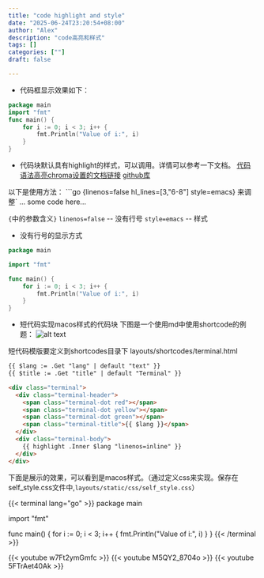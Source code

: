 ```yaml
---
title: "code highlight and style"
date: "2025-06-24T23:20:54+08:00"
author: "Alex"
description: "code高亮和样式"
tags: []
categories: [""]
draft: false

---
```


- 代码框显示效果如下：

```go {linenos=inline hl_lines=[3,"6-8"] style=monokai}
package main
import "fmt"
func main() {
    for i := 0; i < 3; i++ {
        fmt.Println("Value of i:", i)
    }
}
```
- 代码块默认具有highlight的样式，可以调用。详情可以参考一下文档。
[代码语法高亮chroma设置的文档链接](https://xyproto.github.io/splash/docs/)
[github库](https://github.com/alecthomas/chroma/tree/master)

以下是使用方法：
```go {linenos=false hl_lines=[3,"6-8"] style=emacs} 来调整`
... some code here...

`{`中的参数含义`}`
`linenos=false` -- 没有行号
`style=emacs`  -- 样式

- 没有行号的显示方式

```go {linenos=false hl_lines=[3,"6-8"] style=monokai}
package main

import "fmt"

func main() {
    for i := 0; i < 3; i++ {
        fmt.Println("Value of i:", i)
    }
}
```

- 短代码实现macos样式的代码块
下图是一个使用md中使用shortcode的例题：
![alt text](/posts/image-6.png)


短代码模版要定义到shortcodes目录下 layouts/shortcodes/terminal.html
```html {linenos=inline style=emacs}
{{ $lang := .Get "lang" | default "text" }}
{{ $title := .Get "title" | default "Terminal" }}

<div class="terminal">
  <div class="terminal-header">
    <span class="terminal-dot red"></span>
    <span class="terminal-dot yellow"></span>
    <span class="terminal-dot green"></span>
    <span class="terminal-title">{{ $lang }}</span>
  </div>
  <div class="terminal-body">
    {{ highlight .Inner $lang "linenos=inline" }}
  </div>
</div>
```
下面是展示的效果，可以看到是macos样式。（通过定义css来实现。保存在self_style.css文件中,`layouts/static/css/self_style.css`）

{{< terminal lang="go" >}}
package main

import "fmt"

func main() {
    for i := 0; i < 3; i++ {
        fmt.Println("Value of i:", i)
    }
}
{{< /terminal >}}

{{< youtube w7Ft2ymGmfc >}}
{{< youtube M5QY2_8704o >}}
{{< youtube 5FTrAet40Ak >}}